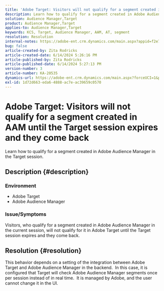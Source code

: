 ```yaml
---
title: 'Adobe Target: Visitors will not qualify for a segment created in AAM until the Target session expires and they come back'
description: Learn how to qualify for a segment created in Adobe Audience Manager in the Target session.
solution: Audience Manager,Target
product: Audience Manager,Target
applies-to: Audience Manager,Target
keywords: KCS, Target, Audience Manager, AAM, AT, segment
resolution: Resolution
internal-notes: https://adobe-ent.crm.dynamics.com/main.aspx?appid=f2e74f34-7119-ea11-a811-000d3a5936c5&forceUCI=1&newWindow=true&pagetype=entityrecord&etn=knowledgearticle&id=45e8e885-2b47-e911-a952-000d3a34ebb5
bug: false
article-created-by: Zita Rodricks
article-created-date: 6/14/2024 5:26:16 PM
article-published-by: Zita Rodricks
article-published-date: 6/14/2024 5:27:13 PM
version-number: 3
article-number: KA-20535
dynamics-url: https://adobe-ent.crm.dynamics.com/main.aspx?forceUCI=1&pagetype=entityrecord&etn=knowledgearticle&id=a0eab832-732a-ef11-840a-002248084fbb
exl-id: 1d72d663-eda6-4888-ac7e-ac39659c0570
---
```

# Adobe Target: Visitors will not qualify for a segment created in AAM until the Target session expires and they come back


Learn how to qualify for a segment created in Adobe Audience Manager in the Target session.

## Description {#description}


### Environment

- Adobe Target
- Adobe Audience Manager


### Issue/Symptoms

Visitors, who qualify for a segment created in Adobe Audience Manager in the current session, will not qualify for it in Adobe Target until the Target session expires and they come back.


## Resolution {#resolution}


This behavior depends on a setting of the integration between Adobe Target and Adobe Audience Manager in the backend.  In this case, it is configured that Target will check Adobe Audience Manager segments once per session instead of in real time.  It is managed by Adobe, and the user cannot change it in the UI.
